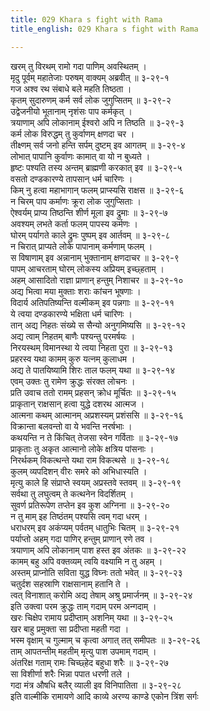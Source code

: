 ```yaml
---
title: 029 Khara s fight with Rama
title_english: 029 Khara s fight with Rama

---
```


<div class="audioEmbed"  caption="श्रीराम-हरिसीताराममूर्ति-घनपाठिभ्यां वचनम्" src="https://archive.org/download/Ramayana-recitation-Sriram-harisItArAmamUrti-Ghanapaati-v2/Kanda_3/Kanda_3_ARK-029-Khara_Nribhartha_Sanam.mp3"></div>

खरम् तु विरथम् रामो गदा पाणिम् अवस्थितम् ।  
मृदु पूर्वम् महातेजाः परुषम् वाक्यम् अब्रवीत् ॥ ३-२९-१  
गज अश्व रथ संबाधे बले महति तिष्ठता ।  
कृतम् सुदारुणम् कर्म सर्व लोक जुगुप्सितम् ॥ ३-२९-२  
उद्वेजनीयो भूतानाम् नृशंसः पाप कर्मकृत् ।  
त्रयाणाम् अपि लोकानाम् ईश्वरो अपि न तिष्ठति ॥ ३-२९-३  
कर्म लोक विरुद्धम् तु कुर्वाणम् क्षणदा चर ।  
तीक्ष्णम् सर्व जनो हन्ति सर्पम् दुष्टम् इव आगतम् ॥ ३-२९-४  
लोभात् पापानि कुर्वाणः कामात् वा यो न बुध्यते ।  
हृष्टः पश्यति तस्य अन्तम् ब्राह्मणी करकात् इव ॥ ३-२९-५  
वसतो दण्डकारण्ये तापसान् धर्म चारिणः ।  
किम् नु हत्वा महाभागान् फलम् प्राप्स्यसि राक्षस ॥ ३-२९-६  
न चिरम् पाप कर्माणः क्रूरा लोक जुगुप्सिताः ।  
ऐश्वर्यम् प्राप्य तिष्ठन्ति शीर्ण मूला इव द्रुमाः ॥ ३-२९-७  
अवश्यम् लभते कर्ता फलम् पापस्य कर्मणः ।  
घोरम् पर्यागते काले द्रुमः पुष्पम् इव आर्तवम् ॥ ३-२९-८  
न चिरात् प्राप्यते लोके पापानाम् कर्मणाम् फलम् ।  
स विषाणाम् इव अन्नानाम् भुक्तानाम् क्षणदाचर ॥ ३-२९-९  
पापम् आचरताम् घोरम् लोकस्य अप्रियम् इच्छ्हताम् ।  
अहम् आसादितो राज्ञा प्राणान् हन्तुम् निशाचर ॥ ३-२९-१०  
अद्य भित्वा मया मुक्ताः शराः कांचन भूषणाः ।  
विदार्य अतिपतिष्यन्ति वल्मीकम् इव पन्नगाः ॥ ३-२९-११  
ये त्वया दण्डकारण्ये भक्षिता धर्म चारिणः ।  
तान् अद्य निहतः संख्ये स सैन्यो अनुगमिष्यसि ॥ ३-२९-१२  
अद्य त्वाम् निहतम् बाणैः पश्यन्तु परमर्षयः ।  
निरयस्थम् विमानस्था ये त्वया निहता पुरा ॥ ३-२९-१३  
प्रहरस्व यथा कामम् कुरु यत्नम् कुलाधम ।  
अद्य ते पातयिष्यामि शिरः ताल फलम् यथा ॥ ३-२९-१४  
एवम् उक्तः तु रामेण क्रुद्धः संरक्त लोचनः ।  
प्रति उवाच ततो रामम् प्रहसन् क्रोध मूर्चितः ॥ ३-२९-१५  
प्राकृतान् राक्षसान् हत्वा युद्धे दशरथ आत्मज ।  
आत्मना कथम् आत्मानम् अप्रशस्यम् प्रशंससि ॥ ३-२९-१६  
विक्रान्ता बलवन्तो वा ये भवन्ति नरर्षभाः ।  
कथयन्ति न ते किंचित् तेजसा स्वेन गर्विताः ॥ ३-२९-१७  
प्राकृताः तु अकृत आत्मानो लोके क्षत्रिय पांसनाः ।  
निरर्थकम् विकत्थन्ते यथा राम विकत्थसे ॥ ३-२९-१८  
कुलम् व्यपदिशन् वीरः समरे को अभिधास्यति ।  
मृत्यु काले हि संप्राप्ते स्वयम् अप्रस्तवे स्तवम् ॥ ३-२९-१९  
सर्वथा तु लघुत्वम् ते कत्थनेन विदर्शितम् ।  
सुवर्ण प्रतिरूपेण तप्तेन इव कुश अग्निना ॥ ३-२९-२०  
न तु माम् इह तिष्ठंतम् पश्यसि त्वम् गदा धरम् ।  
धराधरम् इव अकंप्यम् पर्वतम् धातुभिः चितम् ॥ ३-२९-२१  
पर्याप्तो अहम् गदा पाणिर् हन्तुम् प्राणान् रणे तव ।  
त्रयाणाम् अपि लोकानाम् पाश हस्त इव अंतकः ॥ ३-२९-२२  
कामम् बहु अपि वक्तव्यम् त्वयि वक्ष्यामि न तु अहम् ।  
अस्तम् प्राप्नोति सविता युद्ध विघ्नः ततो भवेत् ॥ ३-२९-२३  
चतुर्दश सहस्राणि राक्षसानाम् हतानि ते ।  
त्वत् विनाशात् करोमि अद्य तेषाम् अश्रु प्रमार्जनम् ॥ ३-२९-२४  
इति उक्त्वा परम क्रुद्धः ताम् गदाम् परम अन्गदाम् ।  
खरः चिक्षेप रामाय प्रदीप्ताम् अशनिम् यथा ॥ ३-२९-२५  
खर बाहु प्रमुक्ता सा प्रदीप्ता महती गदा ।  
भस्म वृक्षाम् च गुल्माम् च कृत्वा अगात् तत् समीपतः ॥ ३-२९-२६  
ताम् आपतन्तीम् महतीम् मृत्यु पाश उपमाम् गदाम् ।  
अंतरिक्ष गताम् रामः चिच्छ्हेद बहुधा शरैः ॥ ३-२९-२७  
सा विशीर्णा शरैः भिन्ना पपात धरणी तले ।  
गदा मंत्र औषधि बलैर् व्याली इव विनिपातिता ॥ ३-२९-२८  
इति वाल्मीकि रामायणे आदि काव्ये अरण्य काण्डे एकोन त्रिंश सर्गः